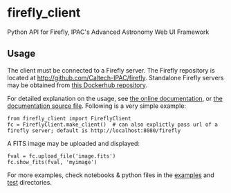 # firefly_client

Python API for Firefly, IPAC's Advanced Astronomy Web UI Framework

## Usage

The client must be connected to a Firefly server. The Firefly
repository is located at http://github.com/Caltech-IPAC/firefly.
Standalone Firefly servers may be obtained from
[this Dockerhub repository](https://hub.docker.com/r/ipac/firefly/).

For detailed explanation on the usage, see [the online documentation](https://firefly-client.lsst.io),
or [the documentation source file](doc/index.rst). Following is a very simple example:

```
from firefly_client import FireflyClient
fc = FireflyClient.make_client()  # can also explictly pass url of a firefly server; default is http://localhost:8080/firefly
```

A FITS image may be uploaded and displayed:

```
fval = fc.upload_file('image.fits')
fc.show_fits(fval, 'myimage')
```

For more examples, check notebooks & python files in the [examples](examples/) and [test](test/) directories.
